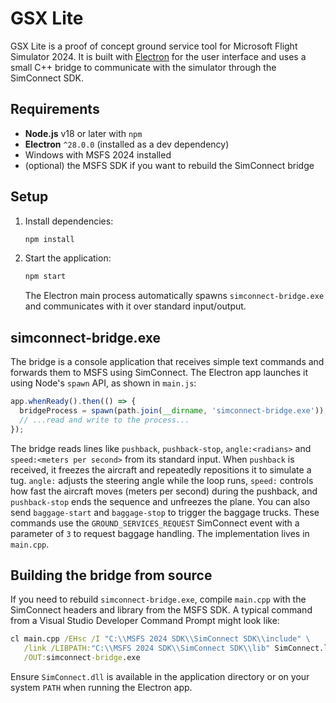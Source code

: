 # GSX Lite

GSX Lite is a proof of concept ground service tool for Microsoft Flight Simulator 2024. It is built with [Electron](https://electronjs.org/) for the user interface and uses a small C++ bridge to communicate with the simulator through the SimConnect SDK.

## Requirements

- **Node.js** v18 or later with `npm`
- **Electron** `^28.0.0` (installed as a dev dependency)
- Windows with MSFS 2024 installed
- (optional) the MSFS SDK if you want to rebuild the SimConnect bridge

## Setup

1. Install dependencies:
   ```bash
   npm install
   ```
2. Start the application:
   ```bash
   npm start
   ```
   The Electron main process automatically spawns `simconnect-bridge.exe` and communicates with it over standard input/output.

## simconnect-bridge.exe

The bridge is a console application that receives simple text commands and forwards them to MSFS using SimConnect. The Electron app launches it using Node's `spawn` API, as shown in `main.js`:

```javascript
app.whenReady().then(() => {
  bridgeProcess = spawn(path.join(__dirname, 'simconnect-bridge.exe'));
  // ...read and write to the process...
});
```

The bridge reads lines like `pushback`, `pushback-stop`, `angle:<radians>` and
`speed:<meters per second>` from its standard input. When `pushback` is
received, it freezes the aircraft and repeatedly repositions it to simulate a
tug. `angle:` adjusts the steering angle while the loop runs, `speed:` controls
how fast the aircraft moves (meters per second) during the pushback, and
`pushback-stop` ends the sequence and unfreezes the plane. You can also send
`baggage-start` and `baggage-stop` to trigger the baggage trucks. These
commands use the `GROUND_SERVICES_REQUEST` SimConnect event with a parameter of
`3` to request baggage handling. The implementation lives in `main.cpp`.

## Building the bridge from source

If you need to rebuild `simconnect-bridge.exe`, compile `main.cpp` with the SimConnect headers and library from the MSFS SDK. A typical command from a Visual Studio Developer Command Prompt might look like:

```cmd
cl main.cpp /EHsc /I "C:\\MSFS 2024 SDK\\SimConnect SDK\\include" \
   /link /LIBPATH:"C:\\MSFS 2024 SDK\\SimConnect SDK\\lib" SimConnect.lib \
   /OUT:simconnect-bridge.exe
```

Ensure `SimConnect.dll` is available in the application directory or on your system `PATH` when running the Electron app.
